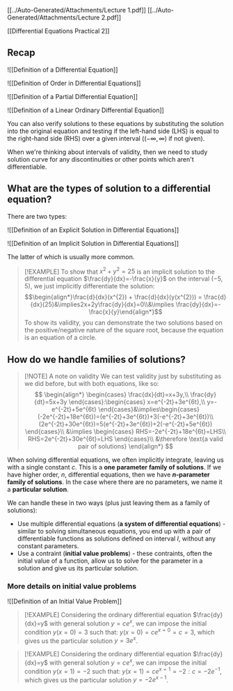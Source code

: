 [[../Auto-Generated/Attachments/Lecture 1.pdf]]
[[../Auto-Generated/Attachments/Lecture 2.pdf]]

[[Differential Equations Practical 2]]

## Recap

![[Definition of a Differential Equation]]

![[Definition of Order in Differential Equations]]

![[Definition of a Partial Differential Equation]]

![[Definition of a Linear Ordinary Differential Equation]]

You can also verify solutions to these equations by substituting the solution into the original equation and testing if the left-hand side (LHS) is equal to the right-hand side (RHS) over a given interval ($(-\infty,\infty)$ if not given).

When we're thinking about intervals of validity, then we need to study solution curve for any discontinuities or other points which aren't differentiable. 

## What are the types of solution to a differential equation?

There are two types:

![[Definition of an Explicit Solution in Differential Equations]]

![[Definition of an Implicit Solution in Differential Equations]]

The latter of which is usually more common.

>[!EXAMPLE]
>To show that $x^{2}+y^{2}=25$ is an implicit solution to the differential equation $\frac{dy}{dx}=-\frac{x}{y}$ on the interval $(-5,5)$, we just implicitly differentiate the solution:
>$$\begin{align*}\frac{d}{dx}(x^{2}) + \frac{d}{dx}(y(x^{2})) = \frac{d}{dx}(25)&\implies2x+2y\frac{dy}{dx}=0\\&\implies \frac{dy}{dx}=- \frac{x}{y}\end{align*}$$
>To show its validity, you can demonstrate the two solutions based on the positive/negative nature of the square root, because the equation is an equation of a circle.

## How do we handle families of solutions?

>[!NOTE] A note on validity
>We can test validity just by substituting as we did before, but with both equations, like so:
>$$
\begin{align*}
\begin{cases}
\frac{dx}{dt}=x+3y,\\
\frac{dy}{dt}=5x+3y
\end{cases}:\begin{cases}
x=e^{-2t}+3e^{6t},\\
y=-e^{-2t}+5e^{6t}
\end{cases}&\implies\begin{cases}
(-2e^{-2t}+18e^{6t})=(e^{-2t}+3e^{6t})+3(-e^{-2t}+3e^{6t})\\
(2e^{-2t}+30e^{6t})=5(e^{-2t}+3e^{6t})+2(-e^{-2t}+5e^{6t})
\end{cases}\\
&\implies \begin{cases}
RHS=-2e^{-2t}+18e^{6t}=LHS\\
RHS=2e^{-2t}+30e^{6t}=LHS
\end{cases}\\
&\therefore \text{a valid pair of solutions}
\end{align*}
$$

When solving differential equations, we often implicitly integrate, leaving us with a single constant $c$. This is a **one parameter family of solutions**. If we have higher order, $n$, differential equations, then we have **$n$-parameter family of solutions**. In the case where there are no parameters, we name it a **particular solution**.

We can handle these in two ways (plus just leaving them as a family of solutions):
- Use multiple differential equations (**a system of differential equations**) - similar to solving simultaneous equations, you end up with a pair of differentiable functions as solutions defined on interval $I$, without any constant parameters.
- Use a contraint (**initial value problems**) - these contraints, often the initial value of a function, allow us to solve for the parameter in a solution and give us its particular solution.

### More details on initial value problems

![[Definition of an Initial Value Problem]]

>[!EXAMPLE]
>Considering the ordinary differential equation $\frac{dy}{dx}=y$ with general solution $y=ce^{x}$, we can impose the initial condition $y(x=0)=3$ such that: $y(x=0)=ce^{x=0}=c=3$, which gives us the particular solution $y=3e^{x}$.

>[!EXAMPLE]
>Considering the ordinary differential equation $\frac{dy}{dx}=y$ with general solution $y=ce^{x}$, we can impose the initial condition $y(x=1)=-2$ such that: $y(x=1)=ce^{x=1}=-2:c=-2e^{-1}$, which gives us the particular solution $y=-2e^{x-1}$.

